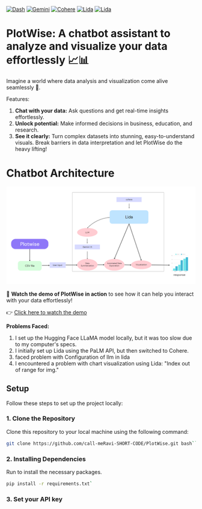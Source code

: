 [![Dash](https://img.shields.io/badge/Dash-%230075A9.svg?style=flat&logo=dash&logoColor=white)](https://plotly.com/dash/)
[![Gemini](https://img.shields.io/badge/Gemini-%23FFB100.svg?style=flat&logo=gemini&logoColor=white)](https://gemini.com/)
[![Cohere](https://img.shields.io/badge/Cohere-%2364D5B1.svg?style=flat&logo=cohere&logoColor=white)](https://cohere.ai/)
[![Lida](https://img.shields.io/badge/Lida-%23FFD700.svg?style=flat&logo=python&logoColor=white)](https://microsoft.github.io/lida/)
[![Lida](https://img.shields.io/badge/Lida-%23181717.svg?style=flat&logo=github&logoColor=white)](https://github.com/microsoft/lida)


# PlotWise: A chatbot assistant to analyze and visualize your data effortlessly 📈📊

Imagine a world where data analysis and visualization come alive seamlessly 🌟.

Features:
1) **Chat with your data:** Ask questions and get real-time insights effortlessly.
2) **Unlock potential:** Make informed decisions in business, education, and research.
3) **See it clearly:** Turn complex datasets into stunning, easy-to-understand visuals.
Break barriers in data interpretation and let PlotWise do the heavy lifting!


# Chatbot Architecture
![Inputs](architecture.png)



🎥 **Watch the demo of PlotWise in action** to see how it can help you interact with your data effortlessly!

👉 [Click here to watch the demo](https://drive.google.com/file/d/1TnhZmqlaYq7BXWTJyvr9edGDUXx3v22v/view?usp=sharing)

**Problems Faced:**

1) I set up the Hugging Face LLaMA model locally, but it was too slow due to my computer's specs.
2) I initially set up Lida using the PaLM API, but then switched to Cohere.
3) faced problem with Configuration of llm in lida
4) I encountered a problem with chart visualization using Lida: "Index out of range for img."


## Setup

Follow these steps to set up the project locally:

### 1. Clone the Repository

Clone this repository to your local machine using the following command:

```bash
git clone https://github.com/call-meRavi-SHORT-CODE/PlotWise.git bash``
```
### 2. Installing Dependencies

 Run to install the necessary packages.
 ```bash
 pip install -r requirements.txt` 
```
### 3. Set your API key


